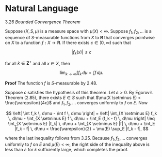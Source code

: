 # Natural Language

3.26  *Bounded Convergence Theorem*

Suppose $(X,S,\mu)$ is a measure space with $\mu(X) < \infty$. Suppose $f_1, f_2, \ldots$ is a sequence of $S$-measurable functions from $X$ to $\mathbf{R}$ that converges pointwise on $X$ to a function $f : X \to \mathbf{R}$. If there exists $c \in (0, \infty)$ such that

$$
|f_k(x)| \leq c
$$

for all $k \in \mathbf{Z}^+$ and all $x \in X$, then

$$
\lim_{k \to \infty} \int f_k \, d\mu = \int f \, d\mu.
$$

**Proof** The function $f$ is $S$-measurable by 2.48.

Suppose $c$ satisfies the hypothesis of this theorem. Let $\varepsilon > 0$. By Egorov’s Theorem (2.85), there exists $E \in S$ such that $\mu(X \setminus E) < \frac{\varepsilon}{4c}$ and $f_1, f_2, \ldots$ converges uniformly to $f$ on $E$. Now

$$
\left| \int f_k \, d\mu - \int f \, d\mu \right| = \left| \int_{X \setminus E} f_k \, d\mu - \int_{X \setminus E} f \, d\mu + \int_E (f_k - f) \, d\mu \right|
\leq \int_{X \setminus E} |f_k| \, d\mu + \int_{X \setminus E} |f| \, d\mu + \int_E |f_k - f| \, d\mu
< \frac{\varepsilon}{2} + \mu(E) \sup_E |f_k - f|,
$$

where the last inequality follows from 3.25. Because $f_1, f_2, \ldots$ converges uniformly to $f$ on $E$ and $\mu(E) < \infty$, the right side of the inequality above is less than $\varepsilon$ for $k$ sufficiently large, which completes the proof.
